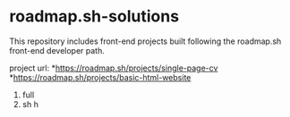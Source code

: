 # roadmap.sh-solutions
This repository includes front-end projects built following the roadmap.sh front-end developer path.


project url: 
*https://roadmap.sh/projects/single-page-cv
*https://roadmap.sh/projects/basic-html-website

1. full
2. sh h